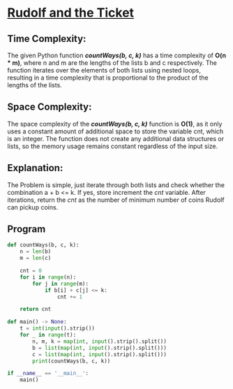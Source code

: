 # [Rudolf and the Ticket](https://codeforces.com/problemset/problem/1941/A) 

## Time Complexity:

The given Python function ***countWays(b, c, k)*** has a time complexity of **O(n * m)**, where n and m are the lengths of the lists b and c respectively.
The function iterates over the elements of both lists using nested loops, resulting in a time complexity that is proportional to the product of the lengths of the lists.

## Space Complexity:

The space complexity of the ***countWays(b, c, k)*** function is **O(1)**, as it only uses a constant amount of additional space to store the variable cnt, which is an integer.
The function does not create any additional data structures or lists, so the memory usage remains constant regardless of the input size.

## Explanation:
The Problem is simple, just iterate through both lists and check whether the combination a + b <= k. If yes, store increment the *cnt* variable. After iterations, return the *cnt* as
the number of minimum number of coins Rudolf can pickup coins.

## Program

```python
def countWays(b, c, k):
    n = len(b)
    m = len(c)

    cnt = 0
    for i in range(n):
        for j in range(m):
            if b[i] + c[j] <= k:
                cnt += 1

    return cnt

def main() -> None:
    t = int(input().strip())
    for _ in range(t):
        n, m, k = map(int, input().strip().split())
        b = list(map(int, input().strip().split()))
        c = list(map(int, input().strip().split()))
        print(countWays(b, c, k))

if __name__ == '__main__':
    main()

```

